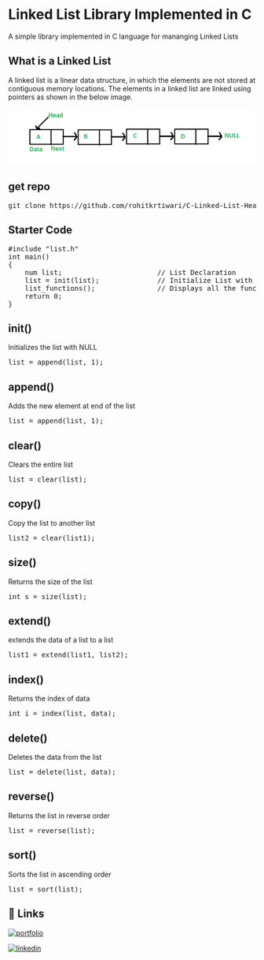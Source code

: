 # **Linked List Library Implemented in C**

A simple library implemented in C language for mananging Linked Lists

## **What is a Linked List**
A linked list is a linear data structure, in which the elements are not stored at contiguous memory locations. The elements in a linked list are linked using pointers as shown in the below image.
<br><br>
<img src="images/Linkedlist.png">


## **get repo**
<pre>
git clone https://github.com/rohitkrtiwari/C-Linked-List-Header.git 
</pre>


## **Starter Code**
<pre>
#include "list.h"
int main()
{
    num list;                       // List Declaration
    list = init(list);              // Initialize List with NULL
    list_functions();               // Displays all the functions of this module
    return 0;
}
</pre>

## **init()**
Initializes the list with NULL 
<pre>
list = append(list, 1);
</pre>

## **append()**
Adds the new element at end of the list
<pre>
list = append(list, 1);
</pre>

## **clear()**
Clears the entire list
<pre>
list = clear(list);
</pre>

## **copy()**
Copy the list to another list
<pre>
list2 = clear(list1);
</pre>

## **size()**
Returns the size of the list
<pre>
int s = size(list);
</pre>

## **extend()**
extends the data of a list to a list
<pre>
list1 = extend(list1, list2);
</pre>

## **index()**
Returns the index of data
<pre>
int i = index(list, data);
</pre>

## **delete()**
Deletes the data from the list
<pre>
list = delete(list, data);
</pre>


## **reverse()**
Returns the list in reverse order
<pre>
list = reverse(list);
</pre>

## **sort()**
Sorts the list in ascending order
<pre>
list = sort(list);
</pre>



## 🔗 Links
[![portfolio](https://img.shields.io/badge/my_portfolio-000?style=for-the-badge&logo=ko-fi&logoColor=white)](https://rohitkrtiwari.github.io/Portfolio)

[![linkedin](https://img.shields.io/badge/linkedin-0A66C2?style=for-the-badge&logo=linkedin&logoColor=white)](https://www.linkedin.com/in/rohit-tiwari-61a867168/)
